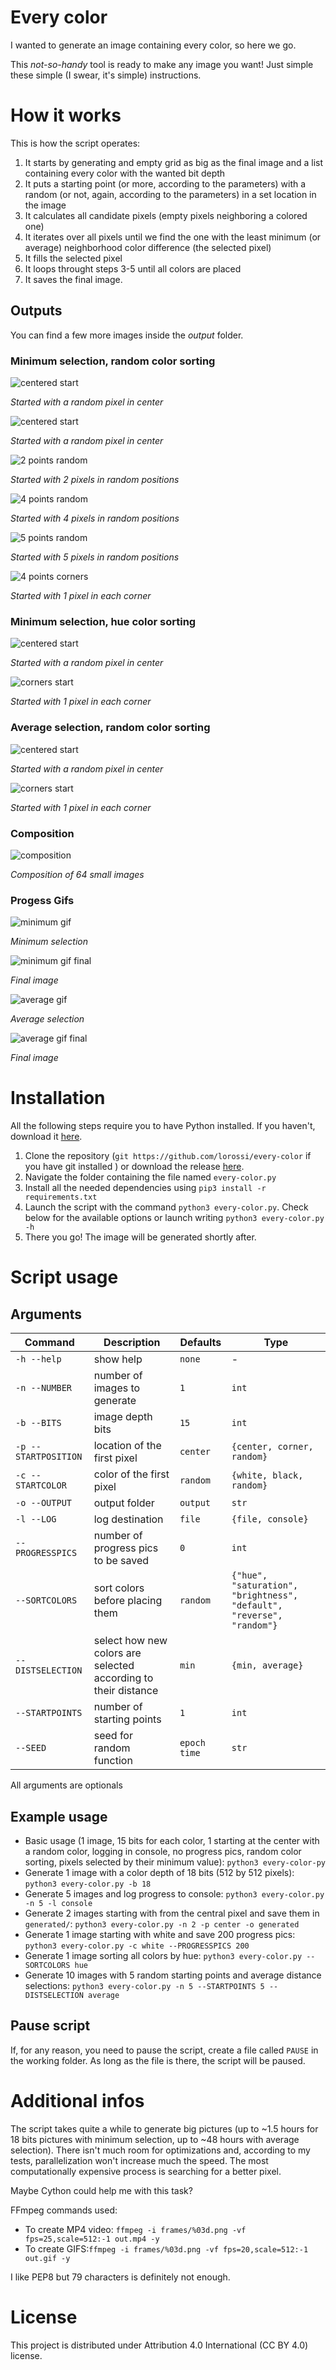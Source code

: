 # Every color

I wanted to generate an image containing every color, so here we go.

This *not-so-handy* tool is ready to make any image you want! Just simple these simple (I swear, it's simple) instructions.

# How it works

This is how the script operates:

1. It starts by generating and empty grid as big as the final image and a list containing every color with the wanted bit depth
2. It puts a starting point (or more, according to the parameters) with a random (or not, again, according to the parameters) in a set location in the image
3. It calculates all candidate pixels (empty pixels neighboring a colored one)
4. It iterates over all pixels until we find the one with the least minimum (or average) neighborhood color difference (the selected pixel)
5. It fills the selected pixel
6. It loops throught steps 3-5 until all colors are placed
7. It saves the final image.

## Outputs
You can find a few more images inside the *output* folder.

### Minimum selection, random color sorting
![centered start](https://github.com/lorossi/every-color/blob/master/output/18bits-center.png?raw=true)

*Started with a random pixel in center*

![centered start](https://github.com/lorossi/every-color/blob/master/output/18bits-center-2.png?raw=true)

*Started with a random pixel in center*

![2 points random](https://github.com/lorossi/every-color/blob/master/output/18bits-2points-random.png?raw=true)

*Started with 2 pixels in random positions*

![4 points random](https://github.com/lorossi/every-color/blob/master/output/18bits-4points-random.png?raw=true)

*Started with 4 pixels in random positions*

![5 points random](https://github.com/lorossi/every-color/blob/master/output/18bits-5points-random.png?raw=true)

*Started with 5 pixels in random positions*

![4 points corners](https://github.com/lorossi/every-color/blob/master/output/18bits-4points-corners.png?raw=true)

*Started with 1 pixel in each corner*

### Minimum selection, hue color sorting
![centered start](https://github.com/lorossi/every-color/blob/master/output/18bits-4points-corners-hue.png?raw=true)

*Started with a random pixel in center*

![corners start](https://github.com/lorossi/every-color/blob/master/output/18bits-center-hue.png?raw=true)

*Started with 1 pixel in each corner*

### Average selection, random color sorting
![centered start](https://github.com/lorossi/every-color/blob/master/output/frames_2/200.png?raw=true)

*Started with a random pixel in center*

![corners start](https://github.com/lorossi/every-color/blob/master/output/18bits-corners-average.png?raw=true)

*Started with 1 pixel in each corner*

### Composition
![composition](https://github.com/lorossi/every-color/blob/master/output/64_small_12bits.png?raw=true)

*Composition of 64 small images*

### Progess Gifs
![minimum gif](https://github.com/lorossi/every-color/blob/master/output/video_1.gif?raw=true)

*Minimum selection*

![minimum gif final](https://github.com/lorossi/every-color/blob/master/output/frames_1/200.png?raw=true)

*Final image*

![average gif](https://github.com/lorossi/every-color/blob/master/output/video_2.gif?raw=true)

*Average selection*

![average gif final](https://github.com/lorossi/every-color/blob/master/output/frames_2/200.png?raw=true)

*Final image*

# Installation

All the following steps require you to have Python installed. If you haven't, download it [here](https://www.python.org/downloads/).

1. Clone the repository (`git https://github.com/lorossi/every-color` if you have git installed ) or download the release [here](https://github.com/lorossi/every-color/releases/).
2. Navigate the folder containing the file named `every-color.py`
3. Install all the needed dependencies using `pip3 install -r requirements.txt`
4. Launch the script with the command `python3 every-color.py`. Check below for the available options or launch writing `python3 every-color.py -h`
5. There you go! The image will be generated shortly after.

# Script usage

## Arguments
| Command | Description | Defaults | Type |
|---|---|---|---|
| `-h --help` | show help | `none` | - | - |
| `-n --NUMBER` | number of images to generate | `1` | `int` |
| `-b --BITS` | image depth bits | `15` | `int` |
| `-p --STARTPOSITION` | location of the first pixel  | `center` | `{center, corner, random}` |
| `-c --STARTCOLOR` | color of the first pixel | `random` | `{white, black, random}` |
| `-o --OUTPUT` | output folder | `output` | `str` |
| `-l --LOG` | log destination | `file` | `{file, console}` | ✓ |
| `--PROGRESSPICS` | number of progress pics to be saved | `0` | `int` |
| `--SORTCOLORS` | sort colors before placing them | `random` | `{"hue", "saturation", "brightness", "default", "reverse", "random"}` |
| `--DISTSELECTION` | select how new colors are selected according to their distance | `min` | `{min, average}` |
| `--STARTPOINTS` | number of starting points | `1` | `int` |
| `--SEED` | seed for random function | `epoch time` | `str` |

All arguments are optionals

## Example usage
- Basic usage (1 image, 15 bits for each color, 1 starting at the center with a random color, logging in console, no progress pics, random color sorting, pixels selected by their minimum value): `python3 every-color-py`
- Generate 1 image with a color depth of 18 bits (512 by 512 pixels): `python3 every-color.py -b 18`
- Generate 5 images and log progress to console: `python3 every-color.py -n 5 -l console`
- Generate 2 images starting with from the central pixel and save them in `generated/`: `python3 every-color.py -n 2 -p center -o generated`
- Generate 1 image starting with white and save 200 progress pics: `python3 every-color.py -c white --PROGRESSPICS 200`
- Generate 1 image sorting all colors by hue: `python3 every-color.py --SORTCOLORS hue`
- Generate 10 images with 5 random starting points and average distance selections: `python3 every-color.py -n 5 --STARTPOINTS 5 --DISTSELECTION average`

## Pause script

If, for any reason, you need to pause the script, create a file called `PAUSE` in the working folder. As long as the file is there, the script will be paused.

# Additional infos

The script takes quite a while to generate big pictures (up to ~1.5 hours for 18 bits pictures with minimum selection, up to ~48 hours with average selection). There isn't much room for optimizations and, according to my tests, parallelization won't increase much the speed. The most computationally expensive process is searching for a better pixel.

Maybe Cython could help me with this task?

FFmpeg commands used:
- To create MP4 video: `ffmpeg -i frames/%03d.png -vf fps=25,scale=512:-1 out.mp4 -y`
- To create GIFS:`ffmpeg -i frames/%03d.png -vf fps=20,scale=512:-1 out.gif -y`

I like PEP8 but 79 characters is definitely not enough.

# License

This project is distributed under Attribution 4.0 International (CC BY 4.0) license.
